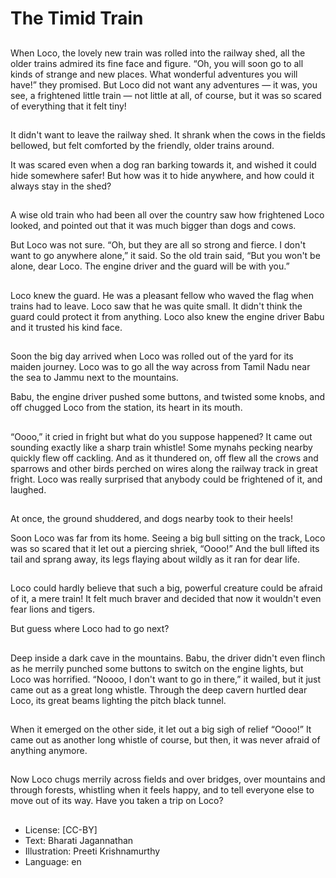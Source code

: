 # The Timid Train

##
When Loco, the lovely new train was rolled into the railway shed, all the older trains admired its fine face and figure. “Oh, you will soon go to all kinds of strange and new places. What wonderful adventures you will have!” they promised. But Loco did not want any adventures — it was, you see, a frightened little train — not little at all, of course, but it was so scared of everything that it felt tiny!

##
It didn't want to leave the railway shed. It shrank when the cows in the fields bellowed, but felt comforted by the friendly, older trains around.

It was scared even when a dog ran barking towards it, and wished it could hide somewhere safer! But how was it to hide anywhere, and how could it always stay in the shed?

##
A wise old train who had been all over the country saw how frightened Loco looked, and pointed out that it was much bigger than dogs and cows.

But Loco was not sure. “Oh, but they are all so strong and fierce. I don't want to go anywhere alone,” it said. So the old train said, “But you won't be alone, dear Loco. The engine driver and the guard will be with you.”

##
Loco knew the guard. He was a pleasant fellow who waved the flag when trains had to leave. Loco saw that he was quite small. It didn't think the guard could protect it from anything. Loco also knew the engine driver Babu and it trusted his kind face.

##
Soon the big day arrived when Loco was rolled out of the yard for its maiden journey. Loco was to go all the way across from Tamil Nadu near the sea to Jammu next to the mountains.

Babu, the engine driver pushed some buttons, and twisted some knobs, and off chugged Loco from the station, its heart in its mouth.

##
“Oooo,” it cried in fright but what do you suppose happened? It came out sounding exactly like a sharp train whistle! Some mynahs pecking nearby quickly flew off cackling. And as it thundered on, off flew all the crows and sparrows and other birds perched on wires along the railway track in great fright. Loco was really surprised that anybody could be frightened of it, and laughed.

##
At once, the ground shuddered, and dogs nearby took to their heels!

Soon Loco was far from its home. Seeing a big bull sitting on the track, Loco was so scared that it let out a piercing shriek, “Oooo!” And the bull lifted its tail and sprang away, its legs flaying about wildly as it ran for dear life.

##
Loco could hardly believe that such a big, powerful creature could be afraid of it, a mere train! It felt much braver and decided that now it wouldn't even fear lions and tigers.

But guess where Loco had to go next?

##
Deep inside a dark cave in the mountains. Babu, the driver didn't even flinch as he merrily punched some buttons to switch on the engine lights, but Loco was horrified. “Noooo, I don't want to go in there,” it wailed, but it just came out as a great long whistle. Through the deep cavern hurtled dear Loco, its great beams lighting the pitch black tunnel.

##
When it emerged on the other side, it let out a big sigh of relief “Oooo!” It came out as another long whistle of course, but then, it was never afraid of anything anymore.

##
Now Loco chugs merrily across fields and over bridges, over mountains and through forests, whistling when it feels happy, and to tell everyone else to move out of its way. Have you taken a trip on Loco?

##
* License: [CC-BY]
* Text: Bharati Jagannathan
* Illustration: Preeti Krishnamurthy
* Language: en
